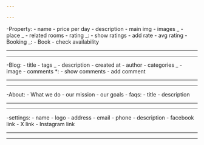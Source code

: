 ```yaml
---

---
```


-Property: - name - price per day - description - main img - images _ - place _ - related rooms - rating _: - show ratings - add rate - avg rating - Booking _: - Book - check availability

---

---

-Blog: - title - tags _ - description - created at - author - categories _ - image - comments \*: - show comments - add comment

---

---

-About: - What we do - our mission - our goals - faqs: - title - description

---

---

-settings: - name - logo - address - email - phone - description - facebook link - X link - Instagram link

---

---
